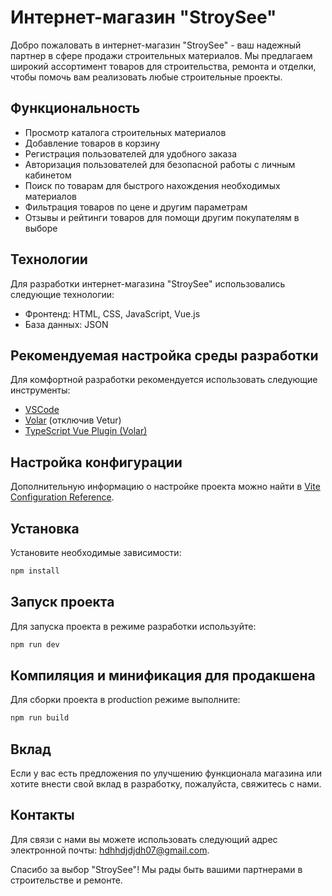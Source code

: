 # Интернет-магазин "StroySee"

Добро пожаловать в интернет-магазин "StroySee" - ваш надежный партнер в сфере продажи строительных материалов. Мы предлагаем широкий ассортимент товаров для строительства, ремонта и отделки, чтобы помочь вам реализовать любые строительные проекты.
## Функциональность

- Просмотр каталога строительных материалов
- Добавление товаров в корзину
- Регистрация пользователей для удобного заказа 
- Авторизация пользователей для безопасной работы с личным кабинетом
- Поиск по товарам для быстрого нахождения необходимых материалов
- Фильтрация товаров по цене и другим параметрам
- Отзывы и рейтинги товаров для помощи другим покупателям в выборе
## Технологии

Для разработки интернет-магазина "StroySee" использовались следующие технологии:

- Фронтенд: HTML, CSS, JavaScript, Vue.js
- База данных: JSON
<!-- - Другие инструменты: Git, Webpack, REST API -->
## Рекомендуемая настройка среды разработки

Для комфортной разработки рекомендуется использовать следующие инструменты:
- [VSCode](https://code.visualstudio.com/)
- [Volar](https://marketplace.visualstudio.com/items?itemName=Vue.volar) (отключив Vetur)
- [TypeScript Vue Plugin (Volar)](https://marketplace.visualstudio.com/items?itemName=Vue.vscode-typescript-vue-plugin)

## Настройка конфигурации

Дополнительную информацию о настройке проекта можно найти в [Vite Configuration Reference](https://vitejs.dev/config/).

## Установка

Установите необходимые зависимости:

```sh
npm install
```


## Запуск проекта

Для запуска проекта в режиме разработки используйте:

```sh
npm run dev
```


## Компиляция и минификация для продакшена

Для сборки проекта в production режиме выполните:


```sh
npm run build
```

## Вклад

Если у вас есть предложения по улучшению функционала магазина или хотите внести свой вклад в разработку, пожалуйста, свяжитесь с нами.
## Контакты

Для связи с нами вы можете использовать следующий адрес электронной почты: hdhhdjdjdh07@gmail.com.

Спасибо за выбор "StroySee"! Мы рады быть вашими партнерами в строительстве и ремонте.